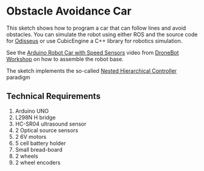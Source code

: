 # Obstacle Avoidance Car

This sketch shows how to program a car that can follow lines and avoid obstacles. You can simulate the
robot using either ROS and the source code for <a href="#">Odisseus</a> or use CubicEngine a C++ library for 
robotics simulation. 

See the <a href="https://www.youtube.com/watch?v=oQQpAACa3ac"> Arduino Robot Car with Speed Sensors</a> video from <a href="https://dronebotworkshop.com/">DroneBot Workshop</a>  on how to assemble the robot base.


The sketch implements the so-called <a href="https://en.wikipedia.org/wiki/Hierarchical_control_system"> 
Nested Hierarchical Controller</a> paradigm


## Technical Requirements

1. Arduino UNO
2. L298N H bridge
3. HC-SR04 ultrasound sensor
4. 2 Optical source sensors
5. 2 6V motors
6. 5 cell battery holder
7. Small bread-board
8. 2 wheels
9. 2 wheel encoders
